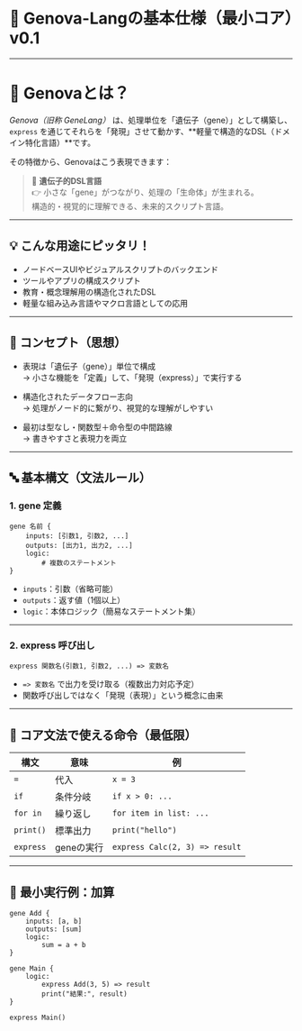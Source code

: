 # 🧬 Genova-Langの基本仕様（最小コア）v0.1

---

# 🧬 Genovaとは？

*Genova（旧称 GeneLang）* は、処理単位を「遺伝子（gene）」として構築し、  
`express` を通じてそれらを「発現」させて動かす、**軽量で構造的なDSL（ドメイン特化言語）**です。

その特徴から、Genovaはこう表現できます：

> 🎯 **遺伝子的DSL言語**  
> 👉 小さな「gene」がつながり、処理の「生命体」が生まれる。  
> 構造的・視覚的に理解できる、未来的スクリプト言語。

---

## 💡 こんな用途にピッタリ！

- ノードベースUIやビジュアルスクリプトのバックエンド
- ツールやアプリの構成スクリプト
- 教育・概念理解用の構造化されたDSL
- 軽量な組み込み言語やマクロ言語としての応用

---

## 🧠 コンセプト（思想）

- 表現は「遺伝子（gene）」単位で構成  
  → 小さな機能を「定義」して、「発現（express）」で実行する

- 構造化されたデータフロー志向  
  → 処理がノード的に繋がり、視覚的な理解がしやすい

- 最初は型なし・関数型＋命令型の中間路線  
  → 書きやすさと表現力を両立

---

## 🔤 基本構文（文法ルール）

### 1. gene 定義

```gene
gene 名前 {
    inputs: [引数1, 引数2, ...]
    outputs: [出力1, 出力2, ...]
    logic:
        # 複数のステートメント
}
```

- `inputs`：引数（省略可能）  
- `outputs`：返す値（1個以上）  
- `logic`：本体ロジック（簡易なステートメント集）

---

### 2. express 呼び出し

```gene
express 関数名(引数1, 引数2, ...) => 変数名
```

- `=> 変数名` で出力を受け取る（複数出力対応予定）  
- 関数呼び出しではなく「発現（表現）」という概念に由来

---

## 🧱 コア文法で使える命令（最低限）

| 構文       | 意味           | 例                     |
|------------|----------------|------------------------|
| `=`        | 代入           | `x = 3`                |
| `if`       | 条件分岐       | `if x > 0: ...`        |
| `for in`   | 繰り返し       | `for item in list: ...` |
| `print()`  | 標準出力       | `print("hello")`       |
| `express`  | geneの実行     | `express Calc(2, 3) => result` |

---

## 📌 最小実行例：加算

```gene
gene Add {
    inputs: [a, b]
    outputs: [sum]
    logic:
        sum = a + b
}

gene Main {
    logic:
        express Add(3, 5) => result
        print("結果:", result)
}

express Main()
```
